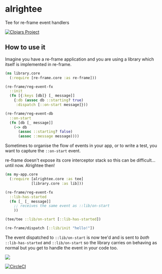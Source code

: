 # alrightee

Tee for re-frame event handlers

[![Clojars Project](https://img.shields.io/clojars/v/alrightee.svg)](https://clojars.org/alrightee)

## How to use it

Imagine you have a re-frame application and you are using a library which itself is implemented in re-frame.

```clojure
(ns library.core
  (:require [re-frame.core :as re-frame]))

(re-frame/reg-event-fx
  ::init
  (fn [{:keys [db]} [_ message]]
    {:db (assoc db ::starting? true)
     :dispatch [::on-start message]}))

(re-frame/reg-event-db
  ::on-start
  (fn [db [_ message]]
    (-> db
      (assoc ::starting? false)
      (assoc ::message message))))
```

Sometimes to organise the flow of events in your app, or to write a test, you want to capture the `::on-start` event.

re-frame doesn't expose its core interceptor stack so this can be difficult... until now. Alrightee then!

```clojure
(ns my-app.core
  (:require [alrightee.core :as tee]
            [library.core :as lib]))

(re-frame/reg-event-fx
  ::lib-has-started
  (fn [_ [_ message]]
    ;; receives the same event as ::lib/on-start
    ))

(tee/tee ::lib/on-start [::lib-has-started])

(re-frame/dispatch [::lib/init "hello!"])
```

The event dispatched to `::lib/on-start` is now tee'd and is sent to _both_ `::lib-has-started` and `::lib/on-start`
so the library carries on behaving as normal but you get to handle the event in your code too.

![](https://media.giphy.com/media/5hc2bkC60heU/giphy.gif)

[![CircleCI](https://circleci.com/gh/oliyh/alrightee.svg?style=svg)](https://circleci.com/gh/oliyh/alrightee)
